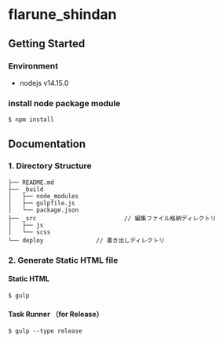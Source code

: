 # flarune_shindan

## Getting Started

### Environment
- nodejs v14.15.0

### install node package module

```
$ npm install
```

## Documentation
### 1. Directory Structure

```
├── README.md
├── _build
│   ├── node_modules
│   ├── gulpfile.js
│   └── package.json
├── _src                         // 編集ファイル格納ディレクトリ
│   ├── js
│   └── scss
└── deploy               // 書き出しディレクトリ
```

### 2. Generate Static HTML file

#### Static HTML
```
$ gulp
```

#### Task Runner （for Release）
```
$ gulp --type release
```
